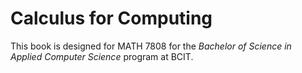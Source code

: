 # Calculus for Computing

This book is designed for MATH 7808 for the *Bachelor of Science in Applied Computer Science* program at BCIT.

```{tableofcontents}
```
